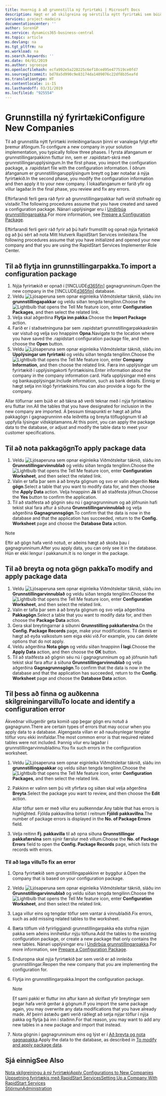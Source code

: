 ```yaml
---
title: Hvernig á að grunnstilla ný fyrirtæki | Microsoft Docs
description: Hægt er að skilgreina og sérstilla nýtt fyrirtæki sem búið var til. Til að fínstilla innleiðinguna framkvæmirðu grunnstillinguna þína í þremur skrefum.
services: project-madeira
documentationcenter: ''
author: SorenGP
ms.service: dynamics365-business-central
ms.topic: article
ms.devlang: na
ms.tgt_pltfrm: na
ms.workload: na
ms.search.keywords: ''
ms.date: 04/01/2019
ms.author: sgroespe
ms.openlocfilehash: ecfa992e5a228225c6ef18ced95e477519ce0fd7
ms.sourcegitcommit: bd78a5d990c9e83174da1409076c22df8b35eafd
ms.translationtype: HT
ms.contentlocale: is-IS
ms.lasthandoff: 03/31/2019
ms.locfileid: "925554"
---
```

# <a name="configure-new-companies"></a><span data-ttu-id="44122-104">Grunnstilla ný fyrirtæki</span><span class="sxs-lookup"><span data-stu-id="44122-104">Configure New Companies</span></span>
<span data-ttu-id="44122-105">Til að grunnstilla nýtt fyrirtæki innleiðingarlausn þinni er vanalega fylgt eftir þremur áföngum.</span><span class="sxs-lookup"><span data-stu-id="44122-105">To configure a new company in your solution implementation, you typically follow three phases.</span></span> <span data-ttu-id="44122-106">Í fyrsta áfanganum er grunnstillingarpakkinn fluttur inn, sem er .rapidstart-skrá með grunnstillingarupplýsingum.</span><span class="sxs-lookup"><span data-stu-id="44122-106">In the first phase, you import the configuration package, a .rapidstart file with the configuration information.</span></span> <span data-ttu-id="44122-107">Í öðrum áfanganum er grunnstillingarupplýsingum breytt og þær notaðar á nýja fyrirtækið.</span><span class="sxs-lookup"><span data-stu-id="44122-107">In the second phase, you modify the configuration information and then apply it to your new company.</span></span> <span data-ttu-id="44122-108">Í lokaáfanganum er farið yfir og villur lagaðar.</span><span class="sxs-lookup"><span data-stu-id="44122-108">In the final phase, you review and fix any errors.</span></span>  

<span data-ttu-id="44122-109">Eftirfarandi ferli gera ráð fyrir að grunnstillingarpakkar hafi verið stofnaðir og vistaðir.</span><span class="sxs-lookup"><span data-stu-id="44122-109">The following procedures assume that you have created and saved a configuration package.</span></span> <span data-ttu-id="44122-110">Nánari upplýsingar eru í [Undirbúa grunnstillingarpakka](admin-how-to-prepare-a-configuration-package.md).</span><span class="sxs-lookup"><span data-stu-id="44122-110">For more information, see [Prepare a Configuration Package](admin-how-to-prepare-a-configuration-package.md).</span></span>  

<span data-ttu-id="44122-111">Eftirfarandi ferli gerir ráð fyrir að þú hafir frumstillt og opnað nýja fyrirtækið og að þú sért að nota Mitt hlutverk RapidStart Services innleiðara.</span><span class="sxs-lookup"><span data-stu-id="44122-111">The following procedures assume that you have initialized and opened your new company and that you are using the RapidStart Services Implementer Role Center.</span></span>

## <a name="to-import-a-configuration-package"></a><span data-ttu-id="44122-112">Til að flytja inn grunnstillingarpakka.</span><span class="sxs-lookup"><span data-stu-id="44122-112">To import a configuration package</span></span>  
1. <span data-ttu-id="44122-113">Nýja fyrirtækið er opnað í [!INCLUDE[d365fin](includes/d365fin_md.md)] gagnagrunninum.</span><span class="sxs-lookup"><span data-stu-id="44122-113">Open the new company in the [!INCLUDE[d365fin](includes/d365fin_md.md)] database.</span></span>  
2. <span data-ttu-id="44122-114">Veldu ![Ljósaperuna sem opnar eiginleika Viðmótsleitar](media/ui-search/search_small.png "Segðu mér hvað þú vilt gera") táknið, sláðu inn **grunnstillingapakkar** og veldu síðan tengda tengilinn.</span><span class="sxs-lookup"><span data-stu-id="44122-114">Choose the ![Lightbulb that opens the Tell Me feature](media/ui-search/search_small.png "Tell me what you want to do") icon, enter **Configuration Packages**, and then select the related link.</span></span>  
3. <span data-ttu-id="44122-115">Velja skal aðgerðina **Flytja inn pakka**.</span><span class="sxs-lookup"><span data-stu-id="44122-115">Choose the **Import Package** action.</span></span>  
4. <span data-ttu-id="44122-116">Farið er í staðsetninguna þar sem .rapidstart grunnstillingarpakkaskráin var vistuð og velja svo hnappinn **Opna**.</span><span class="sxs-lookup"><span data-stu-id="44122-116">Navigate to the location where you have saved the .rapidstart configuration package file, and then choose the **Open** button.</span></span>  
5. <span data-ttu-id="44122-117">Veldu ![Ljósaperuna sem opnar eiginleika Viðmótsleitar](media/ui-search/search_small.png "Segðu mér hvað þú vilt gera") táknið, sláðu inn **Upplýsingar um fyrirtæki** og veldu síðan tengda tengilinn.</span><span class="sxs-lookup"><span data-stu-id="44122-117">Choose the ![Lightbulb that opens the Tell Me feature](media/ui-search/search_small.png "Tell me what you want to do") icon, enter **Company Information**, and then choose the related link.</span></span> <span data-ttu-id="44122-118">Færa inn upplýsingar um fyrirtækið í upplýsingakorti fyrirtækisins.</span><span class="sxs-lookup"><span data-stu-id="44122-118">Enter information about the company in the company information card.</span></span> <span data-ttu-id="44122-119">Hafa upplýsingar með eins og bankaupplýsingar.</span><span class="sxs-lookup"><span data-stu-id="44122-119">Include information, such as bank details.</span></span> <span data-ttu-id="44122-120">Einnig er hægt setja inn lógó fyrirtækisins.</span><span class="sxs-lookup"><span data-stu-id="44122-120">You can also provide a logo for the company.</span></span>  

<span data-ttu-id="44122-121">Allar töflurnar sem búið er að tákna að verði teknar með í nýja fyrirtækinu eru fluttar inn.</span><span class="sxs-lookup"><span data-stu-id="44122-121">All the tables that you have designated for inclusion in the new company are imported.</span></span> <span data-ttu-id="44122-122">Á þessum tímapunkti er hægt að jafna pakkagögn í gagnagrunninn eða leiðrétta og breyta töflugögnum til að uppfylla lýsingar viðskiptamanns.</span><span class="sxs-lookup"><span data-stu-id="44122-122">At this point, you can apply the package data to the database, or adjust and modify the table data to meet your customer specifications.</span></span>  

## <a name="to-apply-package-data"></a><span data-ttu-id="44122-123">Til að nota pakkagögn</span><span class="sxs-lookup"><span data-stu-id="44122-123">To apply package data</span></span>  
1. <span data-ttu-id="44122-124">Veldu ![Ljósaperuna sem opnar eiginleika Viðmótsleitar](media/ui-search/search_small.png "Segðu mér hvað þú vilt gera") táknið, sláðu inn **Grunnstillingarvinnublað** og veldu síðan tengda tengilinn.</span><span class="sxs-lookup"><span data-stu-id="44122-124">Choose the ![Lightbulb that opens the Tell Me feature](media/ui-search/search_small.png "Tell me what you want to do") icon, enter **Configuration Worksheet**, and then select the related link.</span></span>  
2. <span data-ttu-id="44122-125">Valin er tafla þar sem á að breyta gögnum og svo er valin aðgerðin **Nota gögn**.</span><span class="sxs-lookup"><span data-stu-id="44122-125">Select a table that you want to modify data for, and then choose the **Apply Data** action.</span></span> <span data-ttu-id="44122-126">Velja hnappinn **Já** til að staðfesta jöfnun.</span><span class="sxs-lookup"><span data-stu-id="44122-126">Choose the **Yes** button to confirm the application.</span></span>
3. <span data-ttu-id="44122-127">Til að staðfesta að gögnin séu nú í gagnagrunninum og að jöfnunin hafi tekist skal fara aftur á síðuna **Grunnstillingarvinnublað** og velja aðgerðina **Gagnagrunnsgögn**.</span><span class="sxs-lookup"><span data-stu-id="44122-127">To confirm that the data is now in the database and that the application has succeeded, return to the **Config. Worksheet** page and choose the **Database Data** action.</span></span>  

> [!NOTE]  
>  <span data-ttu-id="44122-128">Eftir að gögn hafa verið notuð, er aðeins hægt að skoða þau í gagnagrunninum.</span><span class="sxs-lookup"><span data-stu-id="44122-128">After you apply data, you can only see it in the database.</span></span> <span data-ttu-id="44122-129">Hún er ekki lengur í pakkanum.</span><span class="sxs-lookup"><span data-stu-id="44122-129">It is no longer in the package.</span></span>  

## <a name="to-modify-and-apply-package-data"></a><span data-ttu-id="44122-130">Til að breyta og nota gögn pakka</span><span class="sxs-lookup"><span data-stu-id="44122-130">To modify and apply package data</span></span>  
1. <span data-ttu-id="44122-131">Veldu ![Ljósaperuna sem opnar eiginleika Viðmótsleitar](media/ui-search/search_small.png "Segðu mér hvað þú vilt gera") táknið, sláðu inn **Grunnstillingarvinnublað** og veldu síðan tengda tengilinn.</span><span class="sxs-lookup"><span data-stu-id="44122-131">Choose the ![Lightbulb that opens the Tell Me feature](media/ui-search/search_small.png "Tell me what you want to do") icon, enter **Configuration Worksheet**, and then select the related link.</span></span>  
2. <span data-ttu-id="44122-132">Valin er tafla þar sem á að breyta gögnum og svo velja aðgerðina **Pakkagögn**.</span><span class="sxs-lookup"><span data-stu-id="44122-132">Select a table that you want to modify data for, and then choose the **Package Data** action.</span></span>  
3. <span data-ttu-id="44122-133">Gera skal breytingarnar á síðunni **Grunnstilling pakkafærslna**.</span><span class="sxs-lookup"><span data-stu-id="44122-133">On the **Config. Package Records** page, make your modifications.</span></span> <span data-ttu-id="44122-134">Til dæmis er hægt að eyða valkostum sem eiga ekki við.</span><span class="sxs-lookup"><span data-stu-id="44122-134">For example, you can delete options that do not apply.</span></span>  
4. <span data-ttu-id="44122-135">Veldu aðgerðina **Nota gögn** og veldu síðan hnappinn **Í lagi**.</span><span class="sxs-lookup"><span data-stu-id="44122-135">Choose the **Apply Data** action, and then choose the **OK** button.</span></span>  
5. <span data-ttu-id="44122-136">Til að staðfesta að gögnin séu nú í gagnagrunninum og að jöfnunin hafi tekist skal fara aftur á síðuna **Grunnstillingarvinnublað** og velja aðgerðina **Gagnagrunnsgögn**.</span><span class="sxs-lookup"><span data-stu-id="44122-136">To confirm that the data is now in the database and that the application has succeeded, return to the **Config. Worksheet** page and choose the **Database Data** action.</span></span>  

## <a name="to-locate-and-identify-a-configuration-error"></a><span data-ttu-id="44122-137">Til þess að finna og auðkenna skilgreiningarvillu</span><span class="sxs-lookup"><span data-stu-id="44122-137">To locate and identify a configuration error</span></span>  
<span data-ttu-id="44122-138">Ákveðnar villugerðir geta komið upp þegar gögn eru notuð á gagnagrunn.</span><span class="sxs-lookup"><span data-stu-id="44122-138">There are certain types of errors that may occur when you apply data to a database.</span></span> <span data-ttu-id="44122-139">Algengasta villan er að nauðsynlegar tengdar töflur voru ekki innifaldar.</span><span class="sxs-lookup"><span data-stu-id="44122-139">The most common error is that required related tables were not included.</span></span> <span data-ttu-id="44122-140">Þannig vilur eru lagaðar í grunnstillingarvinnublaðinu.</span><span class="sxs-lookup"><span data-stu-id="44122-140">You fix such errors in the configuration worksheet.</span></span>

1. <span data-ttu-id="44122-141">Veldu ![Ljósaperuna sem opnar eiginleika Viðmótsleitar](media/ui-search/search_small.png "Segðu mér hvað þú vilt gera") táknið, sláðu inn **grunnstillingapakkar** og veldu síðan tengda tengilinn.</span><span class="sxs-lookup"><span data-stu-id="44122-141">Choose the ![Lightbulb that opens the Tell Me feature](media/ui-search/search_small.png "Tell me what you want to do") icon, enter **Configuration Packages**, and then select the related link.</span></span>  
2. <span data-ttu-id="44122-142">Pakkinn er valinn sem þú vilt yfirfara og síðan skal velja aðgerðina **Breyta**.</span><span class="sxs-lookup"><span data-stu-id="44122-142">Select the package you want to review, and then choose the **Edit** action.</span></span>  

    <span data-ttu-id="44122-143">Allar töflur sem er með villur eru auðkenndar.</span><span class="sxs-lookup"><span data-stu-id="44122-143">Any table that has errors is highlighted.</span></span> <span data-ttu-id="44122-144">Fjölda pakkavillna birtist í reitnum **Fjöldi pakkavillna**.</span><span class="sxs-lookup"><span data-stu-id="44122-144">The number of package errors is displayed in the **No. of Package Errors** field.</span></span>  

3. <span data-ttu-id="44122-145">Velja reitinn **Fj. pakkavilla** til að opna síðuna **Grunnstillingar pakkafærslna** sem sýnir færslur með villum.</span><span class="sxs-lookup"><span data-stu-id="44122-145">Choose the **No. of Package Errors** field to open the **Config. Package Records** page, which lists the records with errors.</span></span>  

### <a name="to-fix-an-error"></a><span data-ttu-id="44122-146">Til að laga villu</span><span class="sxs-lookup"><span data-stu-id="44122-146">To fix an error</span></span>  
1. <span data-ttu-id="44122-147">Opna fyrirtækið sem grunnstillingapakkinn er byggður á.</span><span class="sxs-lookup"><span data-stu-id="44122-147">Open the company that is based on your configuration package.</span></span>  
2. <span data-ttu-id="44122-148">Veldu ![Ljósaperuna sem opnar eiginleika Viðmótsleitar](media/ui-search/search_small.png "Segðu mér hvað þú vilt gera") táknið, sláðu inn **Grunnstillingarvinnublað** og veldu síðan tengda tengilinn.</span><span class="sxs-lookup"><span data-stu-id="44122-148">Choose the ![Lightbulb that opens the Tell Me feature](media/ui-search/search_small.png "Tell me what you want to do") icon, enter **Configuration Worksheet**, and then select the related link.</span></span>  
3. <span data-ttu-id="44122-149">Laga villur eins og tengdar töflur sem vantar á vinnublaðið.</span><span class="sxs-lookup"><span data-stu-id="44122-149">Fix errors, such as add missing related tables to the worksheet.</span></span>  
4. <span data-ttu-id="44122-150">Bæta töflum við fyrirliggjandi grunnstillingarpakka eða stofna nýjan pakka sem aðeins inniheldur nýju töfluna.</span><span class="sxs-lookup"><span data-stu-id="44122-150">Add the tables to the existing configuration package, or create a new package that only contains the new tables.</span></span> <span data-ttu-id="44122-151">Nánari upplýsingar eru í [Undirbúa grunnstillingarpakka](admin-how-to-prepare-a-configuration-package.md).</span><span class="sxs-lookup"><span data-stu-id="44122-151">For more information, see [Prepare a Configuration Package](admin-how-to-prepare-a-configuration-package.md).</span></span>  
5. <span data-ttu-id="44122-152">Enduropna skal nýja fyrirtækið þar sem verið er að innleiða grunnstillingar.</span><span class="sxs-lookup"><span data-stu-id="44122-152">Reopen the new company that you are implementing the configuration for.</span></span>  
6. <span data-ttu-id="44122-153">Flytja inn grunnstillingarpakka.</span><span class="sxs-lookup"><span data-stu-id="44122-153">Import the configuration package.</span></span>  

    > [!NOTE]  
    >  <span data-ttu-id="44122-154">Ef sami pakki er fluttur inn aftur kann að skrifast yfir breytingar sem þegar hafa verið gerðar á gögnum.</span><span class="sxs-lookup"><span data-stu-id="44122-154">If you import the same package again, you may overwrite any data modifications that you have already made.</span></span> <span data-ttu-id="44122-155">Af þeirri ástæðu gæti verið ráðlegt að setja nýjar töflur í nýja pakka og flytja þá inn í staðinn.</span><span class="sxs-lookup"><span data-stu-id="44122-155">For that reason, you may want to add any new tables in a new package and import that instead.</span></span>  

7. <span data-ttu-id="44122-156">Nota gögnin í gagnagrunninum eins og lýst er í [Að breyta og nota gagnapakka](admin-how-to-configure-new-companies.md#to-modify-and-apply-package-data).</span><span class="sxs-lookup"><span data-stu-id="44122-156">Apply the data to the database, as described in [To modify and apply package data](admin-how-to-configure-new-companies.md#to-modify-and-apply-package-data).</span></span>

## <a name="see-also"></a><span data-ttu-id="44122-157">Sjá einnig</span><span class="sxs-lookup"><span data-stu-id="44122-157">See Also</span></span>  
[<span data-ttu-id="44122-158">Nota skilgreiningu á ný fyrirtæki</span><span class="sxs-lookup"><span data-stu-id="44122-158">Apply Configurations to New Companies</span></span>](admin-apply-configuration-to-new-companies.md)  
[<span data-ttu-id="44122-159">Uppsetning fyrirtækis með RapidStart Services</span><span class="sxs-lookup"><span data-stu-id="44122-159">Setting Up a Company With RapidStart Services</span></span>](admin-set-up-a-company-with-rapidstart.md)  
[<span data-ttu-id="44122-160">Stjórnun</span><span class="sxs-lookup"><span data-stu-id="44122-160">Administration</span></span>](admin-setup-and-administration.md)
